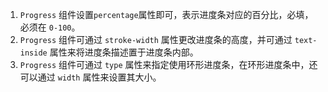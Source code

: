 1. `Progress` 组件设置`percentage`属性即可，表示进度条对应的百分比，必填，必须在 `0-100`。
2. `Progress` 组件可通过 `stroke-width` 属性更改进度条的高度，并可通过 `text-inside` 属性来将进度条描述置于进度条内部。
3. `Progress` 组件可通过 `type` 属性来指定使用环形进度条，在环形进度条中，还可以通过 `width` 属性来设置其大小。